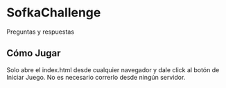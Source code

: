 # SofkaChallenge
Preguntas y respuestas

## Cómo Jugar
Solo abre el index.html desde cualquier navegador y dale click al botón de Iniciar Juego. No es necesario correrlo desde ningún servidor.